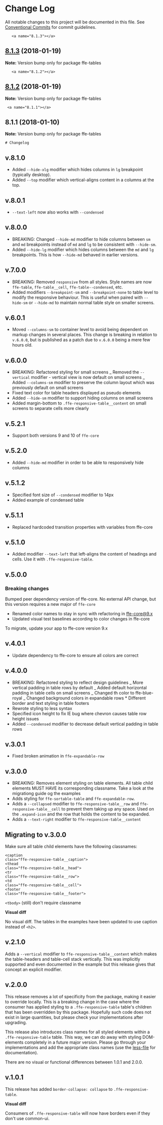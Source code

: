 # Change Log

All notable changes to this project will be documented in this file.
See [Conventional Commits](https://conventionalcommits.org) for commit guidelines.

       <a name="8.1.3"></a>
## [8.1.3](***REMOVED***) (2018-01-19)




**Note:** Version bump only for package ffe-tables

       <a name="8.1.2"></a>
## [8.1.2](***REMOVED***) (2018-01-19)




**Note:** Version bump only for package ffe-tables

     <a name="8.1.1"></a>

## 8.1.1 (2018-01-10)

**Note:** Version bump only for package ffe-tables

    # Changelog

## v.8.1.0

* Added `--hide-xlg` modifier which hides columns in `lg` breakpoint (typically desktop).
* Added `--top` modifier which vertical-aligns content in a columns at the top.

## v.8.0.1

* `--text-left` now also works with `--condensed`

## v.8.0.0

* BREAKING: Changed `--hide-md` modifier to hide columns between `sm` and `md` breakpoints instead of `md` and `lg` to be consistent with `--hide-sm`.
* Added `--hide-lg` modifier which hides columns between the `md` and `lg` breakpoints. This is how `--hide-md` behaved in earlier versions.

## v.7.0.0

* BREAKING: Removed `responsive` from all styles. Style names are now `ffe-table`, `ffe-table__cell`, `ffe-table--condensed`, etc.
* Added modifiers `--breakpoint-sm` and `--breakpoint-none` to table level to modify the responsive behaviour. This is useful when paired with `--hide-sm` or `--hide-md` to maintain normal table style on smaller screens.

## v.6.0.1

* Moved `--columns-sm` to container level to avoid being dependent on markup changes in several places. This change is breaking in relation to `v.6.0.0`, but is published as a patch due to `v.6.0.0` being a mere few hours old.

## v.6.0.0

* BREAKING: Refactored styling for small screens
_ Removed the `--vertical` modifier - vertical view is now default on small screens
_ Added `--columns-sm` modifier to preserve the column layout which was previously default on small screens
* Fixed text color for table headers displayed as pseudo elements
* Added `--hide-sm` modifier to support hiding columns on small screens
* Added margin-bottom to `.ffe-responsive-table__content` on small screens to separate cells more clearly

## v.5.2.1

* Support both versions 9 and 10 of `ffe-core`

## v.5.2.0

* Added `--hide-md` modifier in order to be able to responsively hide columns

## v.5.1.2

* Specified font size of `--condensed` modifier to 14px
* Added example of condensed table

## v.5.1.1

* Replaced hardcoded transition properties with variables from ffe-core

## v.5.1.0

* Added modifier `--text-left` that left-aligns the content of headings and cells. Use it with `.ffe-responsive-table`.

## v.5.0.0

### Breaking changes

Bumped peer dependency version of ffe-core. No external API change, but this version requires a new major of `ffe-core`

* Renamed color names to stay in sync with refactoring in ffe-core@9.x
* Updated visual test baselines according to color changes in ffe-core

To migrate, update your app to ffe-core version 9.x

## v.4.0.1

* Update dependency to ffe-core to ensure all colors are correct

## v.4.0.0

* BREAKING: Refactored styling to reflect design guidelines
_ More vertical padding in table rows by default
_ Added default horizontal padding in table cells on small screens
_ Changed th color to ffe-blue-royal
_ Changed background colors in expandable rows \* Different border and text styling in table footers
* Rewrote styling to less syntax
* Specified icon height to fix IE bug where chevron causes table row height issues
* Added `--condensed` modifier to decrease default vertical padding in table rows

## v.3.0.1

* Fixed broken animation in `ffe-expandable-row`

## v.3.0.0

* BREAKING: Removes element styling on table elements.
All table child elements MUST HAVE its corresponding classname. Take a look at the migrationg guide og the examples
* Adds styling for `ffe-sortable-table` and `ffe-expandable-row`.
* Adds a `--collapsed` modifier to `ffe-responsive-table__row` and `ffe-responsive-table__cell` to prevent them taking
up any space. Used on the `.expand-icon` and the row that holds the content to be expanded.
* Adds a `--text-right` modifier to `ffe-responsive-table__content`

## Migrating to v.3.0.0

Make sure all table child elements have the following classnames:

```
<caption
class="ffe-responsive-table__caption">
<thead
class="ffe-responsive-table__head">
<tr
class="ffe-responsive-table__row">
<td
class="ffe-responsive-table__cell">
<footer
class="ffe-responsive-table__footer">
```

`<tbody>` (still) don't require classname

**Visual diff**

No visual diff. The tables in the examples have been updated to use caption instead of `<h2>`.

## v.2.1.0

Adds a `--vertical` modifier to `ffe-responsive-table__content` which makes the table-headers
and table-cell stack vertically. This was implicitly supported and even documented in the
example but this release gives that concept an explicit modifier.

## v.2.0.0

This release removes a lot of specificity from the package, making it easier to override
locally. This is a breaking change in the case where the consumer has applied styling to
a `.ffe-responsive-table` table's children that has been overridden by this package.
Hopefully such code does not exist in large quantities, but please check your implementations
after upgrading.

This release also introduces class names for all styled elements within a
`.ffe-responsive-table` table. This way, we can do away with styling DOM-elements completely
in a future major version. Please go through your implementations and add the appropriate
class names (use the [less-file](less/table.less) for documentation).

There are no visual or functional differences between 1.0.1 and 2.0.0.

## v.1.0.1

This release has added `border-collapse: collapse` to `.ffe-responsive-table`.

**Visual diff**

Consumers of `.ffe-responsive-table` will now have borders even if they don't use common-ui.
